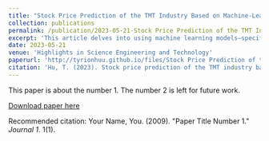 ```yaml
---
title: "Stock Price Prediction of the TMT Industry Based on Machine-Learning"
collection: publications
permalink: /publication/2023-05-21-Stock Price Prediction of the TMT Industry Based on Machine-Learning
excerpt: 'This article delves into using machine learning models—specifically, multi-linear regression and random forest—to predict TMT stock market movements, utilizing data from AAPL, NFLX, and TSLA. The models are tested with an 80-20 data split, and their accuracy is assessed using R-squared and mean absolute percentage error. Notably, the random forest model performs well, especially with larger datasets, though at the cost of increased computational resources. The study highlights the potential of machine learning for stock predictions and suggests the use of advanced models for improved accuracy.'  # extract summary from paper
date: 2023-05-21
venue: 'Highlights in Science Engineering and Technology'
paperurl: 'http://tyrionhuu.github.io/files/Stock Price Prediction of the TMT Industry Based on Machine-Learning.pdf'
citation: 'Hu, T. (2023). Stock price prediction of the TMT industry based on Machine-Learning. Highlights in Science Engineering and Technology, 49, 250–255. https://doi.org/10.54097/hset.v49i.8514'
---
```

This paper is about the number 1. The number 2 is left for future work.

[Download paper here](https://drpress.org/ojs/index.php/HSET/article/view/8514/8287)

Recommended citation: Your Name, You. (2009). "Paper Title Number 1." <i>Journal 1</i>. 1(1).